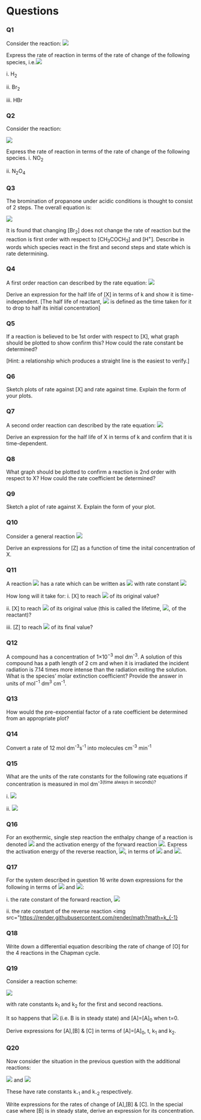 # Questions 

### Q1 
Consider the reaction:
<img src="https://render.githubusercontent.com/render/math?math=\displaystyle H_2 %2B\ Br_2 \rightarrow 2HBr">

Express the rate of reaction in terms of the rate of change of the following species, 
i.e.<img src="https://render.githubusercontent.com/render/math?math=\displaystyle \frac{d[X]}{dt}">

i. H<sub>2<sub>

ii. Br<sub>2<sub>

iii. HBr

 
### Q2
Consider the reaction:

<img src="https://render.githubusercontent.com/render/math?math=\displaystyle 2NO_2 \rightarrow N_2O_4">

Express the rate of reaction in terms of the rate of change of the following species. 
i. NO<sub>2<sub>

ii. N<sub>2</sub>O<sub>4</sub>


### Q3

The bromination of propanone under acidic conditions is thought to consist of 2 steps. The overall equation is:

<img src="https://render.githubusercontent.com/render/math?math=\displaystyle Br_2 %2B\ CH_3C(O)CH_3 \rightarrow HBr %2B\ CH_3C(O)CH_2Br ">

It is found that changing [Br<sub>2</sub>] does not change the rate of reaction but the reaction is first order with respect to [CH<sub>3</sub>COCH<sub>3</sub>] and [H<sup>+</sup>]. Describe in words which species react in the first and second steps and state which is rate determining. 


### Q4
A first order reaction can described by the rate equation:
<img src="https://render.githubusercontent.com/render/math?math=\displaystyle rate=k[X] ">

Derive an expression for the half life of [X] in terms of k and show it is time-independent.
[The half life of reactant, <img src="https://render.githubusercontent.com/render/math?math=\displaystyle t_{\frac{1}{2}}"> is defined as the time taken for it to drop to half its initial concentration] 
 
### Q5
If a reaction is believed to be 1st order with respect to [X], what graph should be plotted to show confirm this?  How could the rate constant be determined? 

[Hint: a relationship which produces a straight line is the easiest to verify.]


### Q6 
Sketch plots of rate against [X] and rate against time. Explain the form of your plots. 

### Q7 
A second order reaction can described by the rate equation:
<img src="https://render.githubusercontent.com/render/math?math=\displaystyle rate=k[X]^2 ">

Derive an expression for the half life of X in terms of k and confirm that it is time-dependent.
 
### Q8
What graph should be plotted to confirm a reaction is 2nd order with respect to X? How could the rate coefficient be determined? 

### Q9
Sketch a plot of rate against X. Explain the form of your plot. 

### Q10
Consider a general reaction <img src="https://render.githubusercontent.com/render/math?math=\displaystyle X %2B\ X \rightarrow Z">

Derive an expressions for [Z] as a function of time the inital concentration of X.
 
### Q11
A reaction <img src="https://render.githubusercontent.com/render/math?math=\displaystyle X \rightarrow Z"> has a rate which can be written as <img src="https://render.githubusercontent.com/render/math?math=\displaystyle rate = k[X]"> with rate constant <img src="https://render.githubusercontent.com/render/math?math=\displaystyle k = 3.2 \times 10^{-3} s^{-1}">

How long will it take for:
i. [X] to reach <img src="https://render.githubusercontent.com/render/math?math=\frac{1}{16}"> of its original value?

ii. [X] to reach <img src="https://render.githubusercontent.com/render/math?math=\frac{1}{e}"> of its original value (this is called the lifetime, <img src="https://render.githubusercontent.com/render/math?math=\tau">, of the reactant)?

iii. [Z] to reach <img src="https://render.githubusercontent.com/render/math?math=\frac{3}{4}"> of its final value?


### Q12

A compound has a concentration of 1×10<sup>−3</sup> mol dm<sup>-3</sup>. A solution of this compound has a path length of 2 cm and when it is irradiated the incident radiation is 7.14 times more intense than the radiation exiting the solution. What is the species’ molar extinction coefficient? Provide the answer in units of mol<sup>−1</sup> dm<sup>3</sup> cm<sup>-1</sup>. 


### Q13
How would the pre-exponential factor of a rate coefficient be determined from an appropriate plot?
 
### Q14 
Convert a rate of  12 mol dm<sup>-3</sup>s<sup>-1</sup> into molecules cm<sup>-3</sup> min<sup>-1</sup>
 
### Q15 
What are the units of the rate constants for the following rate equations if concentration is measured in mol dm<sup>-3(time always in seconds)?

i. <img src="https://render.githubusercontent.com/render/math?math=rate=k[A][B]^2">

ii. <img src="https://render.githubusercontent.com/render/math?math=rate=k[A]^2[B]^{\frac{5}{2}}">


### Q16
For an exothermic, single step reaction the enthalpy change of a reaction is denoted <img src="https://render.githubusercontent.com/render/math?math=\Delta H"> and the activation energy of the forward reaction <img src="https://render.githubusercontent.com/render/math?math=E_{a1}">. Express the activation energy of the reverse reaction, <img src="https://render.githubusercontent.com/render/math?math=E_{a-1}">, in terms of <img src="https://render.githubusercontent.com/render/math?math=\Delta H"> and <img src="https://render.githubusercontent.com/render/math?math=E_{a1}">.
 
### Q17
For the system described in question 16 write down expressions for the following in terms of <img src="https://render.githubusercontent.com/render/math?math=E_{a1}"> and <img src="https://render.githubusercontent.com/render/math?math=\Delta H">:

i. the rate constant of the forward reaction, <img src="https://render.githubusercontent.com/render/math?math=k_{1}">

ii. the rate constant of the reverse reaction <img src="https://render.githubusercontent.com/render/math?math=k_{-1}


### Q18
Write down a differential equation describing the rate of change of [O] for the 4 reactions in the Chapman cycle. 
 
### Q19
Consider a reaction scheme:

<img src="https://render.githubusercontent.com/render/math?math=A \rightarrow B \rightarrow C"> 

with rate constants k<sub>1</sub> and k<sub>2</sub> for the first and second reactions. 

It so happens that <img src="https://render.githubusercontent.com/render/math?math=k_2 \gg k_1"> (i.e. B is in steady state) and [A]=[A]<sub>0</sub> when t=0.

Derive expressions for [A],[B] & [C] in terms of [A]=[A]<sub>0</sub>, t, k<sub>1</sub> and k<sub>2</sub>. 
 
### Q20
Now consider the situation in the previous question with the additional reactions: 

<img src="https://render.githubusercontent.com/render/math?math= B \rightarrow A"> and <img src="https://render.githubusercontent.com/render/math?math= C \rightarrow B">

These have rate constants k<sub>-1</sub> and k<sub>-2</sub> respectively. 

Write expressions for the rates of change of [A],[B] & [C]. In the special case where [B] is in steady state, derive an expression for its concentration. 



